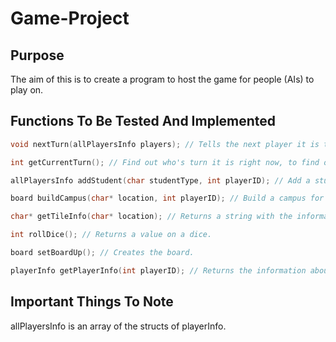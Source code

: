 
# Game-Project

## Purpose
The aim of this is to create a program to host the game for people (AIs) to play on.

## Functions To Be Tested And Implemented
```c
void nextTurn(allPlayersInfo players); // Tells the next player it is their turn.

int getCurrentTurn(); // Find out who's turn it is right now, to find out who's turn it is next.

allPlayersInfo addStudent(char studentType, int playerID); // Add a student to a specific player. Returns the struct of the players.

board buildCampus(char* location, int playerID); // Build a campus for that player. Returns a struct of the board.

char* getTileInfo(char* location); // Returns a string with the information about that tile.

int rollDice(); // Returns a value on a dice.

board setBoardUp(); // Creates the board.

playerInfo getPlayerInfo(int playerID); // Returns the information about a player.
```

## Important Things To Note
allPlayersInfo is an array of the structs of playerInfo.
